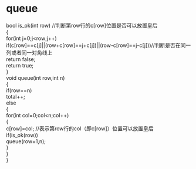 # queue
bool is_ok(int row)       //判断第row行的c[row]位置是否可以放置皇后   
{  
    for(int j=0;j<row;j++)  
    if(c[row]==c[j]||(row+c[row]==j+c[j])||(row-c[row]==j-c[j]))//判断是否在同一列或者同一对角线上   
    return false;  
    return true;  
 }   
void queue(int row,int n)      
{  
    if(row==n)  
    total++;  
    else  
    {  
        for(int col=0;col<n;col++)  
        {  
            c[row]=col;             //表示第row行的col（即c[row]）位置可以放置皇后   
            if(is_ok(row))  
            queue(row+1,n);  
        }     
    }  
}  
